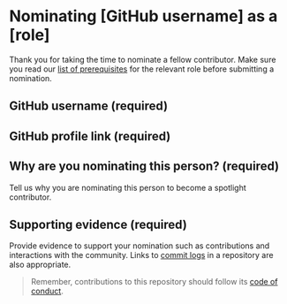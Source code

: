 # Nominating [GitHub username] as a [role]

Thank you for taking the time to nominate a fellow contributor. Make sure you read our [list of prerequisites](https://developer.mozilla.org/en-US/docs/MDN/Community/Users_teams) for the relevant role before submitting a nomination.

## GitHub username (required)

## GitHub profile link (required)

## Why are you nominating this person? (required)

Tell us why you are nominating this person to become a spotlight contributor.

## Supporting evidence (required)

Provide evidence to support your nomination such as contributions and interactions with the community.
Links to [commit logs](https://github.com/mdn/yari/commits?author=schalkneethling) in a repository are also appropriate.

> Remember, contributions to this repository should follow its [code of conduct](https://github.com/mdn/mdn/blob/main/CODE_OF_CONDUCT.md).
